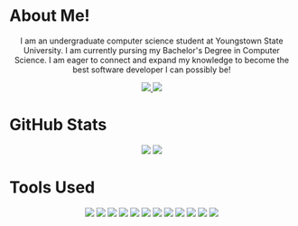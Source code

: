 <h1>About Me!</h1>
<p align="center">I am an undergraduate computer science student at Youngstown State University. I am currently pursing my Bachelor's Degree in Computer Science. I am eager to connect and expand my knowledge to become the best software developer I can possibly be!</p>

<p align="center">
    <a href="ajmicco@student.ysu.edu">
        <img src="https://img.shields.io/badge/Email-000000?style=for-the-badge&logo=data:image/svg+xml;"/>
    </a>
    <a href="https://www.linkedin.com/in/anthony-micco/">
        <img src="https://img.shields.io/badge/linkedin-%230077B5.svg?&style=for-the-badge&logo=linkedin&logoColor=white"/>
    </a>
</p>

<h1>GitHub Stats</h1>
<p align="center">
    <img src="https://github-readme-stats.vercel.app/api?username=Ajmicco18&theme=graywhite&show_icons=true"/>
    <img src="https://github-readme-stats.vercel.app/api/top-langs/?username=Ajmicco18&layout=donut-vertical"/>
</p>

<h1>Tools Used</h1>
<p align="center">
<img src="https://img.shields.io/badge/React-20232A?style=for-the-badge&logo=react&logoColor=61DAFB"/>
<img src="https://img.shields.io/badge/JavaScript-000000?style=for-the-badge&logo=javascript&logoColor=ffff00"/>
<img src="https://img.shields.io/badge/HTML5-20232A?style=for-the-badge&logo=html5&logoColor=ff9900"/>
<img src="https://img.shields.io/badge/CSS-20232A?style=for-the-badge&logo=css3&logoColor=0000ff"/>
<img src="https://img.shields.io/badge/Python-ffffff?style=for-the-badge&logo=python&logoColor=6666ff"/>
<img src="https://img.shields.io/badge/C++-ffffff?style=for-the-badge&logo=cplusplus&logoColor=6666ff"/>
<img src="https://img.shields.io/badge/Java-ffffff?style=for-the-badge&logo=oracle&logoColor=ffa500"/>
<img src="https://img.shields.io/badge/R-20232A?style=for-the-badge&logo=r&logoColor=6666ff"/>
<img src="https://img.shields.io/badge/MongoDB-ffffff?style=for-the-badge&logo=mongodb&logoColor=00e600"/>
<img src="https://img.shields.io/badge/DynamoDB-20232A?style=for-the-badge&logo=amazondynamodb&logoColor=6666ff"/>
<img src="https://img.shields.io/badge/Node.js-20232A?style=for-the-badge&logo=nodedotjs&logoColor=009900"/>
<img src="https://img.shields.io/badge/Django-20232A?style=for-the-badge&logo=django&logoColor=004d00"/>


</p>
